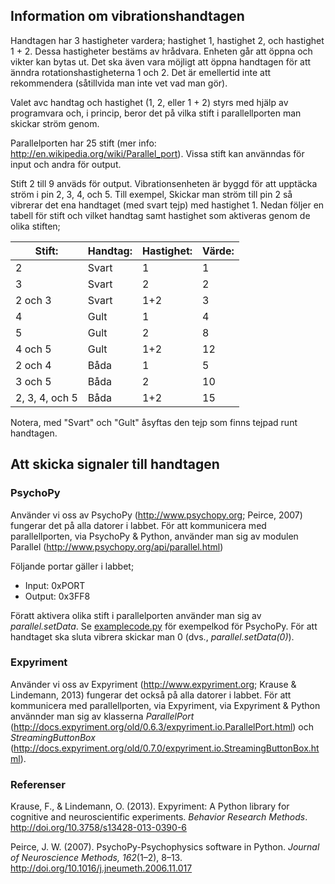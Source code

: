 ## Information om vibrationshandtagen

Handtagen har 3 hastigheter vardera; hastighet 1, hastighet 2, och hastighet 1 + 2. Dessa hastigheter bestäms av hrådvara. Enheten går att öppna och vikter kan bytas ut. Det ska även vara möjligt att öppna handtagen för att änndra rotationshastigheterna 1 och 2. Det är emellertid inte att rekommendera (såtillvida man inte vet vad man gör).

Valet avc handtag och hastighet (1, 2, eller 1 + 2) styrs med hjälp av programvara och, i princip, beror det på vilka stift i parallellporten man skickar ström genom.

Parallelporten har 25 stift (mer info: http://en.wikipedia.org/wiki/Parallel_port). Vissa stift kan använndas för input och andra för output. 

Stift 2 till 9 anväds för output. Vibrationsenheten är byggd för att upptäcka ström i pin 2, 3, 4, och 5. Till exempel, Skickar man ström till pin 2 så vibrerar det ena handtaget (med svart tejp) med hastighet 1.
Nedan följer en tabell för stift och vilket handtag samt hastighet som aktiveras genom de olika stiften;

|**Stift:**         |**Handtag:**     |**Hastighet:**    |**Värde:**        |
|-------------------|-----------------|------------------|------------------|
| 2                 | Svart           | 1                | 1                |
| 3                 | Svart           | 2                | 2                |
| 2 och 3           | Svart           | 1+2              | 3                |
| 4                 | Gult            | 1                | 4                |
| 5                 | Gult            | 2                | 8                |
| 4 och 5           | Gult            | 1+2              | 12               |
| 2 och 4           | Båda            | 1                | 5                |
| 3 och 5           | Båda            | 2                | 10               |
| 2, 3, 4, och 5    | Båda            | 1+2              | 15               |

Notera, med "Svart" och "Gult" åsyftas den tejp som finns tejpad runt handtagen.

## Att skicka signaler till handtagen

### PsychoPy
Använder vi oss av PsychoPy (http://www.psychopy.org; Peirce, 2007) fungerar det på alla datorer i labbet. För att kommunicera med parallellporten, via PsychoPy & Python, använder man sig av modulen Parallel (http://www.psychopy.org/api/parallel.html)

Följande portar gäller i labbet;

 - Input: 0xPORT
 - Output: 0x3FF8

Föratt aktivera olika stift i parallelporten använder man sig av *parallel.setData*.  Se [examplecode.py](https://github.com/marsja/vibration-device/blob/master/code/examplecode.py) för exempelkod för PsychoPy. För att handtaget ska sluta vibrera skickar man 0 (dvs., *parallel.setData(0)*). 

### Expyriment
Använder vi oss av Expyriment (http://www.expyriment.org; Krause & Lindemann, 2013) fungerar det också på alla datorer i labbet. För att kommunicera med parallellporten, via Expyriment, via Expyriment & Python använnder man sig av klasserna *ParallelPort* (http://docs.expyriment.org/old/0.6.3/expyriment.io.ParallelPort.html) och *StreamingButtonBox* (http://docs.expyriment.org/old/0.7.0/expyriment.io.StreamingButtonBox.html). 

### Referenser

Krause, F., & Lindemann, O. (2013). Expyriment: A Python library for cognitive and neuroscientific experiments. *Behavior Research Methods*. http://doi.org/10.3758/s13428-013-0390-6

Peirce, J. W. (2007). PsychoPy-Psychophysics software in Python. *Journal of Neuroscience Methods, 162*(1–2), 8–13. http://doi.org/10.1016/j.jneumeth.2006.11.017
